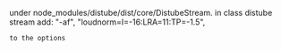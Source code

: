 under node_modules/distube/dist/core/DistubeStream.
	in class distube stream add:
	"-af",
    "loudnorm=I=-16:LRA=11:TP=-1.5",

	to the options

